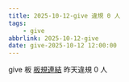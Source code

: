 ```yaml
---
title: 2025-10-12-give 違規 0 人
tags:
    - give
abbrlink: 2025-10-12-give
date: give-2025-10-12 12:00:00
---
```

give 板 [板規連結](https://www.ptt.cc/bbs/give/M.1612495900.A.C32.html)
昨天違規 0 人
